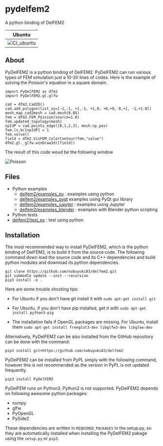 # pydelfem2
A python binding of DelFEM2

| Ubuntu | 
| --- |
| ![CI_ubuntu](https://github.com/nobuyuki83/pydelfem2/workflows/CI_ubuntu/badge.svg) |


## About

PyDelFEM2 is a python binding of DelFEM2. PyDelFEM2 can run various types of FEM simulation just a 10-20 lines of codes. Here is the example of solving the Poisson's equation in a square domain.

```
import PyDelFEM2 as dfm2
import PyDelFEM2.gl.glfw

cad = dfm2.Cad2D()
cad.add_polygon(list_xy=[-1,-1, +1,-1, +1,0, +0,+0, 0,+1, -1,+1.0])
mesh,map_cad2mesh = cad.mesh(0.05)
fem = dfm2.FEM_Poisson(source=1.0)
fem.updated_topology(mesh)
npIdP = cad.points_edge([0,1,2,3], mesh.np_pos)
fem.ls.bc[npIdP] = 1
fem.solve()
field = dfm2.VisFEM_ColorContour(fem,"value")
dfm2.gl._glfw.winDraw3d([field])
```
The result of this code woud be the following window

![Poisson](docs/imgs/poisson.png)


## Files

+ Python examples
  + [delfem2/examples_py](examples_py) : examples using python
  + [delfem2/examples_pyqt](examples_pyqt) examples using PyQt gui library
  + [delfem2/examples_jupyter](examples_jupyter) : examples using Jupyter
  + [delfem2/examples_blender](examples_blender) : examples with Blender python scripting
+  Python tests
  + [delfem2/test_py](test_py) : test using python



## Installation 

The most recommended way to install PyDelFEM2, which is the python binding of DelFEM2, is to build it from the source code. The following command down load the source code and its C++ dependencies and build python modules and download its python dependencies.

```
git clone https://github.com/nobuyuki83/delfem2.git
git submodle update --init --recursive
pip3 install -e .
```

Here are some trouble shooting tips: 
- For Ubuntu if you don't have git install it with ```sudo apt-get install git```

- For Ubuntu, if you don't have pip installed, get it with ```sudo apt-get install python3-pip```

- The installation fails if OpenGL packages are missing. For Ubuntu, install them ```sudo apt-get install freeglut3-dev libglfw3-dev libglew-dev```



Alternatively, PyDelFEM2 can be also installed from the GitHub repository can be done with the command:
```
pip3 install git+https://github.com/nobuyuki83/delfem2
```

PyDelFEM2 can be installed from PyPL simply with the following command, however this is not recommended as the version in PyPL is not updated frequently.

```
pip3 install PyDelFEM2
```


PyDelFEM runs on Python3. Python2 is not supported. PyDelFEM2 depends on following awesome python packages:
- numpy
- glfw
- PyOpenGL
- PySide2

These dependencies are written in ```REQUIRED_PACKAGES``` in the setup.py, so they are automatically installed when installing the PyDelFEM2 pakage using the ```setup.py``` or ```pip3```.  